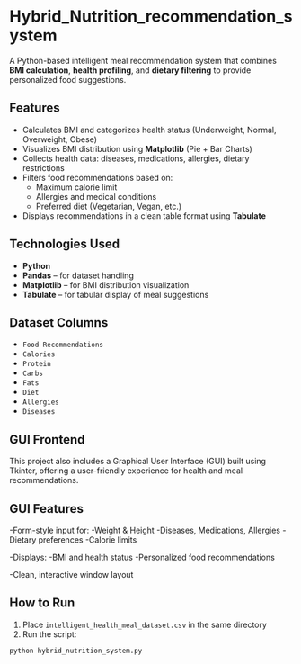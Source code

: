 # Hybrid_Nutrition_recommendation_system

A Python-based intelligent meal recommendation system that combines **BMI calculation**, **health profiling**, and **dietary filtering** to provide personalized food suggestions.

## Features

- Calculates BMI and categorizes health status (Underweight, Normal, Overweight, Obese)
- Visualizes BMI distribution using **Matplotlib** (Pie + Bar Charts)
- Collects health data: diseases, medications, allergies, dietary restrictions
- Filters food recommendations based on:
  - Maximum calorie limit
  - Allergies and medical conditions
  - Preferred diet (Vegetarian, Vegan, etc.)
- Displays recommendations in a clean table format using **Tabulate**

## Technologies Used

- **Python**
- **Pandas** – for dataset handling
- **Matplotlib** – for BMI distribution visualization
- **Tabulate** – for tabular display of meal suggestions

## Dataset Columns 

- `Food Recommendations`
- `Calories`
- `Protein`
- `Carbs`
- `Fats`
- `Diet`
- `Allergies`
- `Diseases`


## GUI Frontend
This project also includes a Graphical User Interface (GUI) built using Tkinter, offering a user-friendly experience for health and meal recommendations.

## GUI Features
-Form-style input for:
-Weight & Height
-Diseases, Medications, Allergies
-Dietary preferences
-Calorie limits

-Displays:
 -BMI and health status
 -Personalized food recommendations
 
-Clean, interactive window layout

## How to Run

1. Place `intelligent_health_meal_dataset.csv` in the same directory
2. Run the script:

```bash
python hybrid_nutrition_system.py

